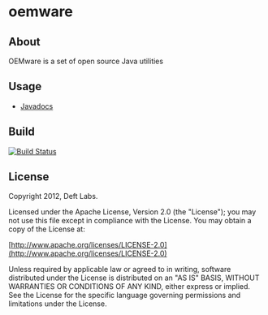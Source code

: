 
oemware
=============

About
------------

OEMware is a set of open source Java utilities

Usage
------------

* [Javadocs](http://api.deftlabs.com/oemware)


Build
------------

[![Build Status](https://secure.travis-ci.org/deftlabs/oemware.png)](http://travis-ci.org/deftlabs/oemware)

License
------------

Copyright 2012, Deft Labs.

Licensed under the Apache License, Version 2.0 (the "License");
you may not use this file except in compliance with the License.
You may obtain a copy of the License at:

[http://www.apache.org/licenses/LICENSE-2.0](http://www.apache.org/licenses/LICENSE-2.0)

Unless required by applicable law or agreed to in writing, software
distributed under the License is distributed on an "AS IS" BASIS,
WITHOUT WARRANTIES OR CONDITIONS OF ANY KIND, either express or implied.
See the License for the specific language governing permissions and
limitations under the License.

